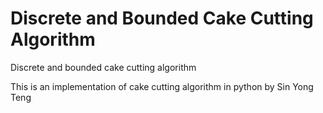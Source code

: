 # Discrete and Bounded Cake Cutting Algorithm
Discrete and bounded cake cutting algorithm



This is an implementation of cake cutting algorithm in python by Sin Yong Teng
